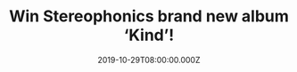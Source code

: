 ---
campaign-uuid: "c-87d35aaf-d64c-4d6b-9565-021da22efa5a"
type: "Competition"
category: "Music"
date: "2019-10-29T08:00:00.000Z"
end-date: "2019-11-29T23:59:00.000Z"
disable-form: false
is_promoted: false
has_entry_page: true
title: "Win Stereophonics brand new album ‘Kind’!"
competition-description: "<p>The eleventh studio album from the Welsh rock band Stereophonics\
  \ is finally here and we have great news for you. We are giving away a copy of their\
  \ brand new record: ‘Kind’ to one lucky member to win, does it sound good to you?</p>\n\
  <p>Stitches, Restless Minds, Hungover For You… are some of the incredible hits you\
  \ could find in their new album. Click below fora chance to win it now!</p>\n"
hero-header: "Win Stereophonics brand new album ‘Kind’!"
terms-confirmation: "N/A"
banner-img: "https://assets.expresslyapp.com/asset-d8733abc-4326-4624-94c8-98258156fb2e.jpg"
logo-left-href: "http://club.expressly.io"
logo-left-image: "https://assets.expresslyapp.com/asset-10d44d37-88a1-4fcc-b341-ff276a391ac8.jpg"
logo-left-title: "Expressly club"
bg-image-hero: "https://assets.expresslyapp.com/asset-cdb88701-92e9-44b8-a126-f8804421d9b6.jpg"
bg-image-first: "https://assets.expresslyapp.com/asset-70daf023-6f4d-4ebd-9965-c3b6903a1634.jpg"
section1-content: "<p>’Kind’ is the Stereophonics brand new album, a honest and hopeful\
  \ cd for our times and an album that stands shoulder to shoulder with the band's\
  \ best work. It was recorded in just eleven days at The Distillery, Wiltshire and\
  \ was co-produced by Kelly Jones and George Drakoulias!</p>\n<p>We are giving you\
  \ the chance to take their brand new album with you. Enter the form below for a\
  \ chance to win and get ready to enjoy their brand new tunes now.</p>\n<p>Good luck!</p>\n"
entry-title: "Win Stereophonics brand new album ‘Kind’!"
entry-content: "<p>Enter the draw to win Stereophonics brand new album ‘Kind’ by completing\
  \ the form below before 23:59 on the 29th of November 2019.</p>\n"
has-winner: false
prize-description: "Stereophonics brand new album ‘Kind’"
special-conditions: "Multiple entries are allowed up to one every day.\r\n\r\nThis\
  \ competition is also available on: http://aaa.nme.com/competitons/kind-stereophonics-album"
country-restrictions:
- "GB"
---